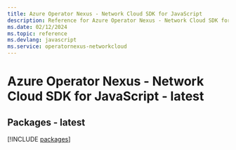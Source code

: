 ```yaml
---
title: Azure Operator Nexus - Network Cloud SDK for JavaScript
description: Reference for Azure Operator Nexus - Network Cloud SDK for JavaScript
ms.date: 02/12/2024
ms.topic: reference
ms.devlang: javascript
ms.service: operatornexus-networkcloud
---
```

# Azure Operator Nexus - Network Cloud SDK for JavaScript - latest
## Packages - latest
[!INCLUDE [packages](operator-nexus---network-cloud-index.md)]